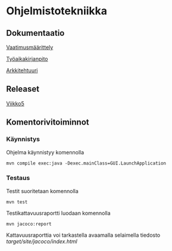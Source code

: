 # Ohjelmistotekniikka

## Dokumentaatio
[Vaatimusmäärittely](https://github.com/tumajote/ot-harjoitustyo/blob/master/dokumentaatio/vaatimusmaarittely.md)

[Työaikakirjanpito](https://github.com/tumajote/ot-harjoitustyo/blob/master/dokumentaatio/tuntikirjanpito.md)

[Arkkitehtuuri](https://github.com/tumajote/ot-harjoitustyo/blob/master/dokumentaatio/arkkitehtuuri.md)

## Releaset

[Viikko5](https://github.com/tumajote/ot-harjoitustyo/releases/tag/viikko5)

## Komentorivitoiminnot

### Käynnistys

Ohjelma käynnistyy komennolla
```
mvn compile exec:java -Dexec.mainClass=GUI.LaunchApplication
```

### Testaus

Testit suoritetaan komennolla

```
mvn test
```

Testikattavuusraportti luodaan komennolla

```
mvn jacoco:report
```

Kattavuusraporttia voi tarkastella avaamalla selaimella tiedosto _target/site/jacoco/index.html_

